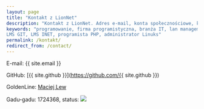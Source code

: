 ```yaml
---
layout: page
title: "Kontakt z LionNet"
description: "Kontakt z LionNet. Adres e-mail, konta społecznościowe, komunikatory."
keywords: "programowanie, firma programistyczna, branża IT, lan management system, 
LMS GIT, LMS INET, programista PHP, administrator Linuks"
permalink: /kontakt/
redirect_from: /contact/
---
```


E-mail: <span class="email">{{ site.email }}</span>

GitHub: [{{ site.github }}](https://github.com/{{ site.github }})

GoldenLine: [Maciej Lew](http://www.goldenline.pl/1526554/)

Gadu-gadu: 1724368, status: <img src="http://status.gadu-gadu.pl/users/status.asp?id=1724368&styl=5">